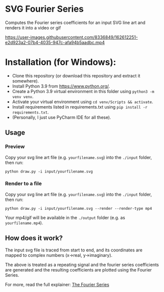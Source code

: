 # SVG Fourier Series
Computes the Fourier series coefficients for an input SVG line art and renders it into a video or gif

https://user-images.githubusercontent.com/8336849/162612251-e2d923a2-07b4-4035-947c-afa94b5aadbc.mp4

# Installation (for Windows):

- Clone this repository (or download this repository and extract it somewhere).
- Install Python 3.9 from https://www.python.org/.
- Create a Python 3.9 virtual environment in this folder using `python3 -m venv venv`.
- Activate your virtual environment using `cd venv/Scripts && activate`.
- Install requirements listed in requirements.txt using `pip install -r requirements.txt`.
- (Personally, I just use PyCharm IDE for all these).

## Usage

### Preview

Copy your svg line art file (e.g. `yourfilename.svg`) into the `./input` folder, then run:

```
python draw.py -i input/yourfilename.svg
```

### Render to a file

Copy your svg line art file (e.g. `yourfilename.svg`) into the `./input` folder, then run:

```
python draw.py -i input/yourfilename.svg --render --render-type mp4
```

Your mp4/gif will be available in the `./output` folder (e.g. as `yourfilename.mp4`).

## How does it work?

The input svg file is traced from start to end, and its coordinates are mapped to complex numbers (x->real, y->imaginary).

The above is treated as a repeating signal and the fourier series coefficients are generated and the resulting coefficients are plotted using the Fourier Series.

For more, read the full explainer: [The Fourier Series](https://syraxius.com/2021/11/27/the-fourier-series/)
